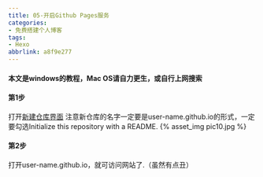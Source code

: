 ```yaml
---
title: 05-开启Github Pages服务
categories: 
- 免费搭建个人博客
tags: 
- Hexo
abbrlink: a8f9e277
---
```

#### 本文是windows的教程，Mac OS请自力更生，或自行上网搜索
#### 第1步
打开[新建仓库界面](https://github.com/new)
注意新仓库的名字一定要是user-name.github.io的形式，一定要勾选Initialize this repository with a README.
{% asset_img pic10.jpg %}
#### 第2步
打开user-name.github.io，就可访问网站了.（虽然有点丑）
